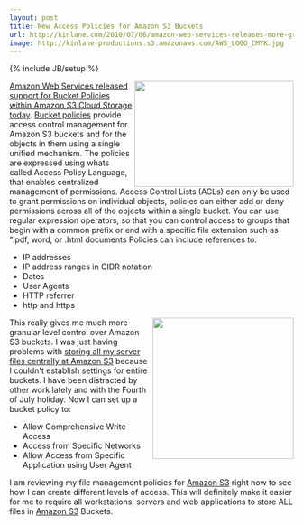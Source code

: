 ```yaml
---
layout: post
title: New Access Policies for Amazon S3 Buckets
url: http://kinlane.com/2010/07/06/amazon-web-services-releases-more-granular-access-policies-for-amazon-s3-buckets/
image: http://kinlane-productions.s3.amazonaws.com/AWS_LOGO_CMYK.jpg
---
```

{% include JB/setup %}
<p>
     <a href="http://aws.amazon.com/" target="_blank"><img class="alignnone c1" title="Amazon Web Services" src="http://kinlane-productions.s3.amazonaws.com/AWS_LOGO_CMYK.jpg" alt="" width="282" height="187" align="right" /></a><a href="http://aws.typepad.com/aws/2010/07/amazon-s3-bucket-policies-another-way-to-protect-your-content.html" target="_blank">Amazon Web Services released support for Bucket Policies within Amazon S3 Cloud Storage today</a>. <a href="http://docs.amazonwebservices.com/AmazonS3/latest/dev/index.html?UsingBucketPolicies.html" target="_blank">Bucket policies</a> provide access control management for Amazon S3 buckets and for the objects in them using a single unified mechanism. The policies are expressed using whats called Access Policy Language, that enables centralized management of permissions. Access Control Lists (ACLs) can only be used to grant permissions on individual objects, policies can either add or deny permissions across all of the objects within a single bucket. You can use regular expression operators, so that you can control access to groups that begin with a common prefix or end with a specific file extension such as ".pdf, word, or .html documents Policies can include references to:
</p>
<ul class="mainlist">
     <li>IP addresses
     </li>
     <li>IP address ranges in CIDR notation
     </li>
     <li>Dates
     </li>
     <li>User Agents
     </li>
     <li>HTTP referrer
     </li>
     <li>http and https
     </li>
</ul>
<p>
     <img class="alignnone c2" title="Amazon S3 Bucket" src="http://kinlane-productions.s3.amazonaws.com/bucket.jpg" alt="" width="250" align="right" />This really gives me much more granular level control over Amazon S3 buckets. I was just having problems with <a href="http://www.kinlane.com/2010/06/store-all-files-at-amazon-s3/" target="_blank">storing all my server files centrally at Amazon S3</a> because I couldn't establish settings for entire buckets. I have been distracted by other work lately and with the Fourth of July holiday. Now I can set up a bucket policy to:
</p>
<ul class="mainlist">
     <li>Allow Comprehensive Write Access
     </li>
     <li>Access from Specific Networks
     </li>
     <li>Allow Access from Specific Application using User Agent
     </li>
</ul>
<p>
     I am reviewing my file management policies for <a href="http://www.kinlane.com/category/amazon/amazon-s3/">Amazon S3</a> right now to see how I can create different levels of access. This will definitely make it easier for me to require all workstations, servers and web applications to store ALL files in <a href="http://www.kinlane.com/category/amazon/amazon-s3/">Amazon S3</a> Buckets.
</p>